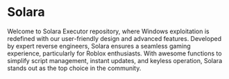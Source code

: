 # Solara
Welcome to Solara Executor repository, where Windows exploitation is redefined with our user-friendly design and advanced features. Developed by expert reverse engineers, Solara ensures a seamless gaming experience, particularly for Roblox enthusiasts. With awesome functions to simplify script management, instant updates, and keyless operation, Solara stands out as the top choice in the community.
